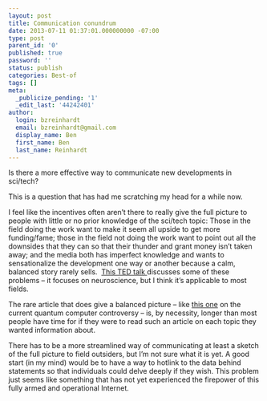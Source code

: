 ```yaml
---
layout: post
title: Communication conundrum
date: 2013-07-11 01:37:01.000000000 -07:00
type: post
parent_id: '0'
published: true
password: ''
status: publish
categories: Best-of
tags: []
meta:
  _publicize_pending: '1'
  _edit_last: '44242401'
author:
  login: bzreinhardt
  email: bzreinhardt@gmail.com
  display_name: Ben
  first_name: Ben
  last_name: Reinhardt
---
```

<p>Is there a more effective way to communicate new developments in sci/tech?</p>
<p>This is a question that has had me scratching my head for a while now.</p>
<p>I feel like the incentives often aren’t there to really give the full picture to people with little or no prior knowledge of the sci/tech topic: Those in the field doing the work want to make it seem all upside to get more funding/fame; those in the field not doing the work want to point out all the downsides that they can so that their thunder and grant money isn’t taken away; and the media both has imperfect knowledge and wants to sensationalize the development one way or another because a calm, balanced story rarely sells.  <a href="http://www.ted.com/talks/molly_crockett_beware_neuro_bunk.html" target="_blank">This TED talk </a>discusses some of these problems – it focuses on neuroscience, but I think it’s applicable to most fields.</p>
<p>The rare article that does give a balanced picture – like <a href="http://www.nature.com/news/computing-the-quantum-company-1.13212" target="_blank">this one</a> on the current quantum computer controversy – is, by necessity, longer than most people have time for if they were to read such an article on each topic they wanted information about.</p>
<p>There has to be a more streamlined way of communicating at least a sketch of the full picture to field outsiders, but I’m not sure what it is yet. A good start (in my mind) would be to have a way to hotlink to the data behind statements so that individuals could delve deeply if they wish. This problem just seems like something that has not yet experienced the firepower of this fully armed and operational Internet.</p>

